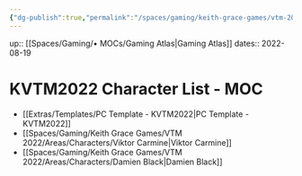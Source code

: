 ```yaml
---
{"dg-publish":true,"permalink":"/spaces/gaming/keith-grace-games/vtm-2022/mo-cs/kvtm-2022-character-list-moc/","dgHomeLink":true,"dgPassFrontmatter":true}
---
```


up:: [[Spaces/Gaming/• MOCs/Gaming Atlas|Gaming Atlas]]
dates:: 2022-08-19

# KVTM2022 Character List - MOC


- [[Extras/Templates/PC Template - KVTM2022|PC Template - KVTM2022]]
- [[Spaces/Gaming/Keith Grace Games/VTM 2022/Areas/Characters/Viktor Carmine|Viktor Carmine]]
- [[Spaces/Gaming/Keith Grace Games/VTM 2022/Areas/Characters/Damien Black|Damien Black]]
